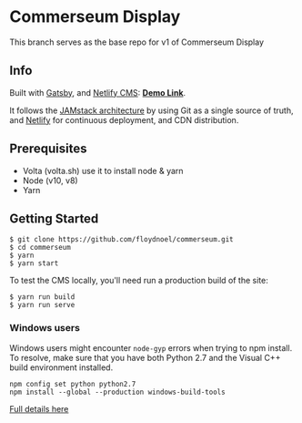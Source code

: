 # Commerseum Display

This branch serves as the base repo for v1 of Commerseum Display


## Info

Built with [Gatsby](https://www.gatsbyjs.org/), and [Netlify CMS](https://www.netlifycms.org): **[Demo Link](https://gatsby-netlify-cms.netlify.com/)**.

It follows the [JAMstack architecture](https://jamstack.org) by using Git as a single source of truth, and [Netlify](https://www.netlify.com) for continuous deployment, and CDN distribution.

## Prerequisites

- Volta (volta.sh) use it to install node & yarn
- Node (v10, v8)
- Yarn

## Getting Started
```
$ git clone https://github.com/floydnoel/commerseum.git
$ cd commerseum
$ yarn
$ yarn start
```
To test the CMS locally, you'll need run a production build of the site:
```
$ yarn run build
$ yarn run serve
```

### Windows users
Windows users might encounter ```node-gyp``` errors when trying to npm install.
To resolve, make sure that you have both Python 2.7 and the Visual C++ build environment installed.
```
npm config set python python2.7
npm install --global --production windows-build-tools
```

[Full details here](https://www.npmjs.com/package/node-gyp 'NPM node-gyp page')
